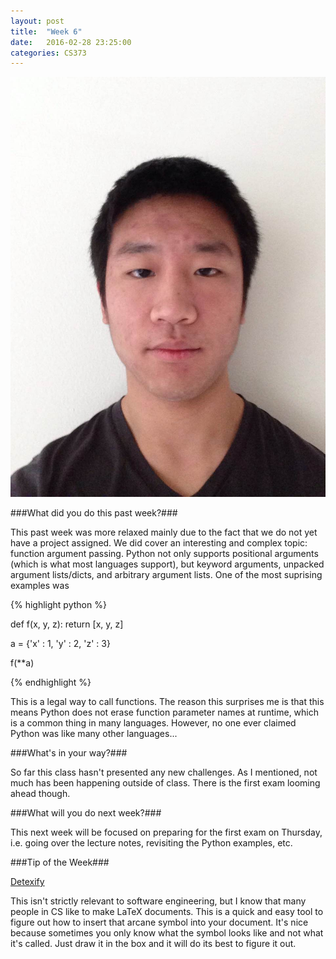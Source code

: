 ```yaml
---
layout: post
title:  "Week 6"
date:   2016-02-28 23:25:00
categories: CS373
---
```


![portrait](http://raw.githubusercontent.com/SrsBusiness/SrsBusiness.github.io/master/images/head.png)

###What did you do this past week?###

This past week was more relaxed mainly due to the fact that we do not yet
have a project assigned. We did cover an interesting and complex topic:
function argument passing. Python not only supports positional arguments
(which is what most languages support), but keyword arguments, unpacked
argument lists/dicts, and arbitrary argument lists. One of the most suprising
examples was

{% highlight python %}

def f(x, y, z):
    return [x, y, z]

a = {'x' : 1, 'y' : 2, 'z' : 3}

f(**a)

{% endhighlight %}

This is a legal way to call functions. The reason this surprises me is that
this means Python does not erase function parameter names at runtime, which
is a common thing in many languages. However, no one ever claimed Python was
like many other languages...

###What's in your way?###

So far this class hasn't presented any new challenges. As I mentioned, not
much has been happening outside of class. There is the first exam looming
ahead though.

###What will you do next week?###

This next week will be focused on preparing for the first exam on Thursday,
i.e. going over the lecture notes, revisiting the Python examples, etc.

###Tip of the Week###

[Detexify](http://detexify.kirelabs.org/classify.html)

This isn't strictly relevant to software engineering, but I know that many
people in CS like to make LaTeX documents. This is a quick and easy tool to
figure out how to insert that arcane symbol into your document. It's nice
because sometimes you only know what the symbol looks like and not what it's
called. Just draw it in the box and it will do its best to figure it out.

